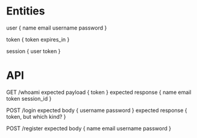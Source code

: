 # Entities

  user {
    name
    email
    username
    password
  }

  token {
    token
    expires_in
  }

  session {
    user
    token
  }

# API

  GET /whoami
    expected payload {
      token
    }
    expected response {
      name
      email
      token
      session_id
    }

  POST /login
    expected body {
      username
      password
    }
    expected response {
      token, but which kind?
    }

  POST /register
    expected body {
      name
      email
      username
      password
    }